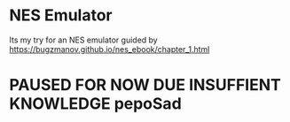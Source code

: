 # NES Emulator

Its my try for an NES emulator guided by https://bugzmanov.github.io/nes_ebook/chapter_1.html

# PAUSED FOR NOW DUE INSUFFIENT KNOWLEDGE pepoSad